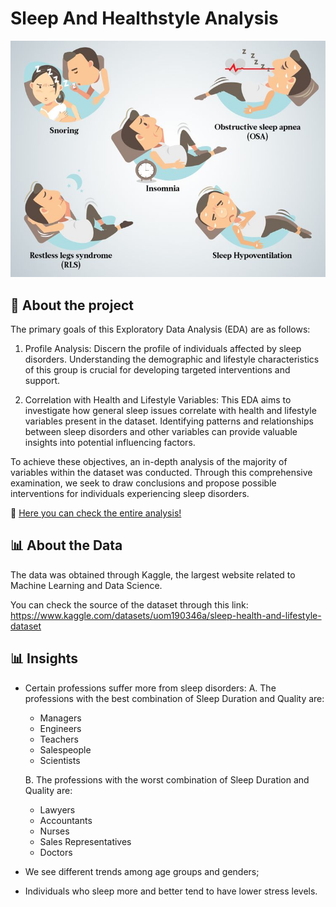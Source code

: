 # Sleep And Healthstyle Analysis

![image](sleepdisorder.jpg)


## 📌 About the project
The primary goals of this Exploratory Data Analysis (EDA) are as follows:

1. Profile Analysis: Discern the profile of individuals affected by sleep disorders. Understanding the demographic and lifestyle characteristics of this group is crucial for developing targeted interventions and support.

2. Correlation with Health and Lifestyle Variables: This EDA aims to investigate how general sleep issues correlate with health and lifestyle variables present in the dataset. Identifying patterns and relationships between sleep disorders and other variables can provide valuable insights into potential influencing factors.

To achieve these objectives, an in-depth analysis of the majority of variables within the dataset was conducted. Through this comprehensive examination, we seek to draw conclusions and propose possible interventions for individuals experiencing sleep disorders.

📄 [Here you can check the entire analysis!](https://colab.research.google.com/drive/14YP0zkh8MhStOlecnd1qYIRE_YumJhyX#scrollTo=Bbg0c8C6AOqg)

## 📊 About the Data

The data was obtained through Kaggle, the largest website related to Machine Learning and Data Science.

You can check the source of the dataset through this link: https://www.kaggle.com/datasets/uom190346a/sleep-health-and-lifestyle-dataset

## 📊 Insights

- Certain professions suffer more from sleep disorders:
  A. The professions with the best combination of Sleep Duration and Quality are:
    - Managers
    - Engineers
    - Teachers
    - Salespeople
    - Scientists
   
   B. The professions with the worst combination of Sleep Duration and Quality  are:
    - Lawyers
    - Accountants
    - Nurses
    - Sales Representatives
    - Doctors

- We see different trends among age groups and genders;
  
- Individuals who sleep more and better tend to have lower stress levels.

